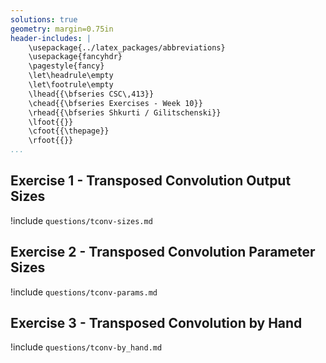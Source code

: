 ```yaml
---
solutions: true
geometry: margin=0.75in
header-includes: |
    \usepackage{../latex_packages/abbreviations}
    \usepackage{fancyhdr}
    \pagestyle{fancy}
    \let\headrule\empty
    \let\footrule\empty
    \lhead{{\bfseries CSC\,413}}
    \chead{{\bfseries Exercises - Week 10}}
    \rhead{{\bfseries Shkurti / Gilitschenski}}
    \lfoot{{}}
    \cfoot{{\thepage}}
    \rfoot{{}}
...
```



## Exercise 1 - Transposed Convolution Output Sizes
!include `questions/tconv-sizes.md`

## Exercise 2 - Transposed Convolution Parameter Sizes
!include `questions/tconv-params.md`

## Exercise 3 - Transposed Convolution by Hand
!include `questions/tconv-by_hand.md`